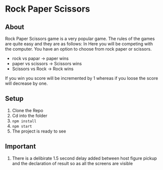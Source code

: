 # Rock Paper Scissors

## About 
Rock Paper Scissors game is a very popular game. The rules of the games are quite easy and they are as follows:
In Here you will be competing with the computer. 
You have an option to choose from rock paper or scissors. 
- rock vs papar -> paper wins
- paper vs scissors -> Scissors wins
- Scissors vs Rock -> Rock wins 

If you win you score will be incremented by 1 whereas if you loose the score will decrease by one.

## Setup
1. Clone the Repo
2. Cd into the folder
3. `npm install`
4.  `npm start`
5. The project is ready to see

## Important
1. There is a delibirate 1.5 second delay added between host figure pickup and the declaration of result so as all the screens are visible

